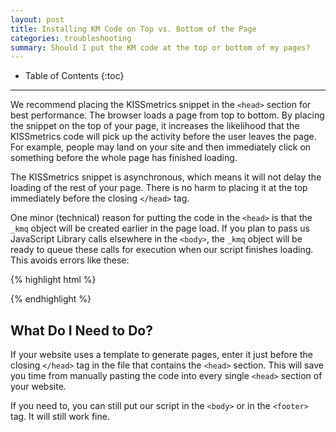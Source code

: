 ```yaml
---
layout: post
title: Installing KM Code on Top vs. Bottom of the Page
categories: troubleshooting
summary: Should I put the KM code at the top or bottom of my pages?
---
```

* Table of Contents
{:toc}
* * *

We recommend placing the KISSmetrics snippet in the `<head>` section for best performance. The browser loads a page from top to bottom. By placing the snippet on the top of your page, it increases the likelihood that the KISSmetrics code will pick up the activity before the user leaves the page. For example, people may land on your site and then immediately click on something before the whole page has finished loading.

The KISSmetrics snippet is asynchronous, which means it will not delay the loading of the rest of your page. There is no harm to placing it at the top immediately before the closing `</head>` tag.

One minor (technical) reason for putting the code in the `<head>` is that the `_kmq` object will be created earlier in the page load. If you plan to pass us JavaScript Library calls elsewhere in the `<body>`, the `_kmq` object will be ready to queue these calls for execution when our script finishes loading. This avoids errors like these:

{% highlight html %}
<script type="text/javascript">
// This order causes JavaScript errors: "ReferenceError: _kmq is not defined"
  _kmq.push(['record', 'My Event']);  //_kmq has not been instantiated yet
  ...
  var _kmq = _kmq || [];
  ...
</script>
{% endhighlight %}

## What Do I Need to Do?

If your website uses a template to generate pages, enter it just before the closing `</head>` tag in the file that contains the `<head>` section. This will save you time from manually pasting the code into every single `<head>` section of your website.

If you need to, you can still put our script in the `<body>` or in the `<footer>` tag. It will still work fine.

